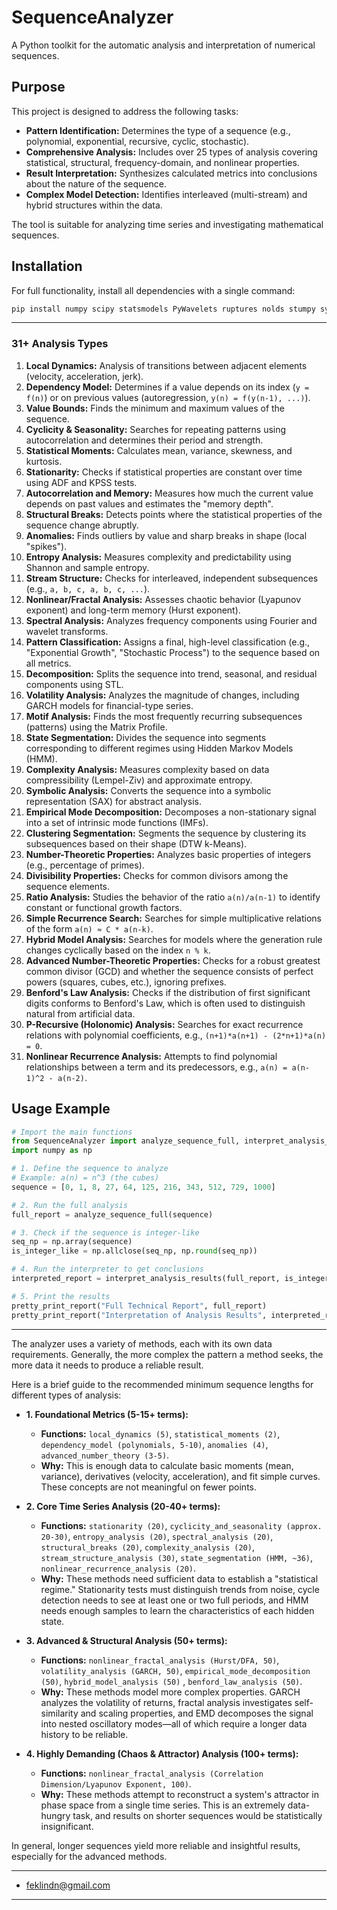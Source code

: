 # SequenceAnalyzer
A Python toolkit for the automatic analysis and interpretation of numerical sequences.

## Purpose

This project is designed to address the following tasks:

*   **Pattern Identification:** Determines the type of a sequence (e.g., polynomial, exponential, recursive, cyclic, stochastic).
*   **Comprehensive Analysis:** Includes over 25 types of analysis covering statistical, structural, frequency-domain, and nonlinear properties.
*   **Result Interpretation:** Synthesizes calculated metrics into conclusions about the nature of the sequence.
*   **Complex Model Detection:** Identifies interleaved (multi-stream) and hybrid structures within the data.

The tool is suitable for analyzing time series and investigating mathematical sequences.

## Installation

For full functionality, install all dependencies with a single command:

```bash
pip install numpy scipy statsmodels PyWavelets ruptures nolds stumpy sympy hmmlearn scikit-learn arch pyts EMD-signal tslearn
```

---

### 31+ Analysis Types

1.  **Local Dynamics:** Analysis of transitions between adjacent elements (velocity, acceleration, jerk).
2.  **Dependency Model:** Determines if a value depends on its index (`y = f(n)`) or on previous values (autoregression, `y(n) = f(y(n-1), ...)`).
3.  **Value Bounds:** Finds the minimum and maximum values of the sequence.
4.  **Cyclicity & Seasonality:** Searches for repeating patterns using autocorrelation and determines their period and strength.
5.  **Statistical Moments:** Calculates mean, variance, skewness, and kurtosis.
6.  **Stationarity:** Checks if statistical properties are constant over time using ADF and KPSS tests.
7.  **Autocorrelation and Memory:** Measures how much the current value depends on past values and estimates the "memory depth".
8.  **Structural Breaks:** Detects points where the statistical properties of the sequence change abruptly.
9.  **Anomalies:** Finds outliers by value and sharp breaks in shape (local "spikes").
10. **Entropy Analysis:** Measures complexity and predictability using Shannon and sample entropy.
11. **Stream Structure:** Checks for interleaved, independent subsequences (e.g., `a, b, c, a, b, c, ...`).
12. **Nonlinear/Fractal Analysis:** Assesses chaotic behavior (Lyapunov exponent) and long-term memory (Hurst exponent).
13. **Spectral Analysis:** Analyzes frequency components using Fourier and wavelet transforms.
14. **Pattern Classification:** Assigns a final, high-level classification (e.g., "Exponential Growth", "Stochastic Process") to the sequence based on all metrics.
15. **Decomposition:** Splits the sequence into trend, seasonal, and residual components using STL.
16. **Volatility Analysis:** Analyzes the magnitude of changes, including GARCH models for financial-type series.
17. **Motif Analysis:** Finds the most frequently recurring subsequences (patterns) using the Matrix Profile.
18. **State Segmentation:** Divides the sequence into segments corresponding to different regimes using Hidden Markov Models (HMM).
19. **Complexity Analysis:** Measures complexity based on data compressibility (Lempel-Ziv) and approximate entropy.
20. **Symbolic Analysis:** Converts the sequence into a symbolic representation (SAX) for abstract analysis.
21. **Empirical Mode Decomposition:** Decomposes a non-stationary signal into a set of intrinsic mode functions (IMFs).
22. **Clustering Segmentation:** Segments the sequence by clustering its subsequences based on their shape (DTW k-Means).
23. **Number-Theoretic Properties:** Analyzes basic properties of integers (e.g., percentage of primes).
24. **Divisibility Properties:** Checks for common divisors among the sequence elements.
25. **Ratio Analysis:** Studies the behavior of the ratio `a(n)/a(n-1)` to identify constant or functional growth factors.
26. **Simple Recurrence Search:** Searches for simple multiplicative relations of the form `a(n) ≈ C * a(n-k)`.
27. **Hybrid Model Analysis:** Searches for models where the generation rule changes cyclically based on the index `n % k`.
28. **Advanced Number-Theoretic Properties:** Checks for a robust greatest common divisor (GCD) and whether the sequence consists of perfect powers (squares, cubes, etc.), ignoring prefixes.
29. **Benford's Law Analysis:** Checks if the distribution of first significant digits conforms to Benford's Law, which is often used to distinguish natural from artificial data.
30. **P-Recursive (Holonomic) Analysis:** Searches for exact recurrence relations with polynomial coefficients, e.g., `(n+1)*a(n+1) - (2*n+1)*a(n) = 0`.
31. **Nonlinear Recurrence Analysis:** Attempts to find polynomial relationships between a term and its predecessors, e.g., `a(n) = a(n-1)^2 - a(n-2)`.
    
## Usage Example

```python
# Import the main functions
from SequenceAnalyzer import analyze_sequence_full, interpret_analysis_results, pretty_print_report
import numpy as np

# 1. Define the sequence to analyze
# Example: a(n) = n^3 (the cubes)
sequence = [0, 1, 8, 27, 64, 125, 216, 343, 512, 729, 1000]

# 2. Run the full analysis
full_report = analyze_sequence_full(sequence)

# 3. Check if the sequence is integer-like
seq_np = np.array(sequence)
is_integer_like = np.allclose(seq_np, np.round(seq_np))

# 4. Run the interpreter to get conclusions
interpreted_report = interpret_analysis_results(full_report, is_integer_like)

# 5. Print the results
pretty_print_report("Full Technical Report", full_report)
pretty_print_report("Interpretation of Analysis Results", interpreted_report)
```

---

The analyzer uses a variety of methods, each with its own data requirements. Generally, the more complex the pattern a method seeks, the more data it needs to produce a reliable result.

Here is a brief guide to the recommended minimum sequence lengths for different types of analysis:

*   **1. Foundational Metrics (5-15+ terms):**
    *   **Functions:** `local_dynamics (5)`, `statistical_moments (2)`, `dependency_model (polynomials, 5-10)`, `anomalies (4)`, `advanced_number_theory (3-5)`.
    *   **Why:** This is enough data to calculate basic moments (mean, variance), derivatives (velocity, acceleration), and fit simple curves. These concepts are not meaningful on fewer points.

*   **2. Core Time Series Analysis (20-40+ terms):**
    *   **Functions:** `stationarity (20)`, `cyclicity_and_seasonality (approx. 20-30)`, `entropy_analysis (20)`, `spectral_analysis (20)`, `structural_breaks (20)`, `complexity_analysis (20)`, `stream_structure_analysis (30)`, `state_segmentation (HMM, ~36)`, `nonlinear_recurrence_analysis (20)`.
    *   **Why:** These methods need sufficient data to establish a "statistical regime." Stationarity tests must distinguish trends from noise, cycle detection needs to see at least one or two full periods, and HMM needs enough samples to learn the characteristics of each hidden state.

*   **3. Advanced & Structural Analysis (50+ terms):**
    *   **Functions:** `nonlinear_fractal_analysis (Hurst/DFA, 50)`, `volatility_analysis (GARCH, 50)`, `empirical_mode_decomposition (50)`, `hybrid_model_analysis (50)` , `benford_law_analysis (50)`.
    *   **Why:** These methods model more complex properties. GARCH analyzes the volatility of returns, fractal analysis investigates self-similarity and scaling properties, and EMD decomposes the signal into nested oscillatory modes—all of which require a longer data history to be reliable.

*   **4. Highly Demanding (Chaos & Attractor) Analysis (100+ terms):**
    *   **Functions:** `nonlinear_fractal_analysis (Correlation Dimension/Lyapunov Exponent, 100)`.
    *   **Why:** These methods attempt to reconstruct a system's attractor in phase space from a single time series. This is an extremely data-hungry task, and results on shorter sequences would be statistically insignificant.

In general, longer sequences yield more reliable and insightful results, especially for the advanced methods.

---

*   feklindn@gmail.com 

---
